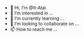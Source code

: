 - 👋 Hi, I’m @It-Atai
- 👀 I’m interested in ...
- 🌱 I’m currently learning ...
- 💞️ I’m looking to collaborate on ...
- 📫 How to reach me ...

<!---
It-Atai/It-Atai is a ✨ special ✨ repository because its `README.md` (this file) appears on your GitHub profile.
You can click the Preview link to take a look at your changes.
--->
